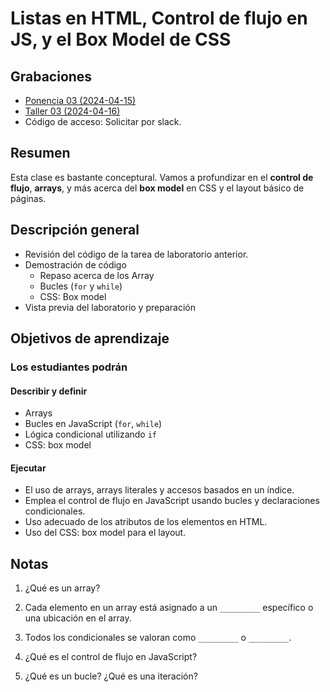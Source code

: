# Listas en HTML, Control de flujo en JS, y el Box Model de CSS

## Grabaciones
- [Ponencia 03 (2024-04-15)](https://us06web.zoom.us/rec/share/8lfbdBSnuoDnegqhKPGU3PzYh775uzWUmcL-f3iOPhCjpimn4KpqhElObl6PMWXq.BjFEOBDcTtLbyRLy)
- [Taller 03 (2024-04-16)](https://us06web.zoom.us/rec/share/caXXNMLV9OKqm29Gh8IwliSND466WHggyh8V7VgxvfNXDT39Ew-AgoO1rtyMzOnn.r_4EaOOxYFd1UhZp)
- Código de acceso: Solicitar por slack.

## Resumen

Esta clase es bastante conceptural. Vamos a profundizar en el **control de flujo**, **arrays**, y más acerca del **box model** en CSS y el layout básico de páginas.

## Descripción general

- Revisión del código de la tarea de laboratorio anterior.
- Demostración de código
  - Repaso acerca de los Array
  - Bucles (`for` y `while`)
  - CSS: Box model 
- Vista previa del laboratorio y preparación

## Objetivos de aprendizaje

### Los estudiantes podrán

#### Describir y definir

- Arrays
- Bucles en JavaScript (`for`, `while`)
- Lógica condicional utilizando `if`
- CSS: box model

#### Ejecutar

- El uso de arrays, arrays literales y accesos basados en un índice.
- Emplea el control de flujo en JavaScript usando bucles y declaraciones condicionales.
- Uso adecuado de los atributos de los elementos en HTML.
- Uso del CSS: box model para el layout.

## Notas

1. ¿Qué es un array?

1. Cada elemento en un array está asignado a un `_________` específico o una ubicación en el array.

1. Todos los condicionales se valoran como `_________` o `_________`.

1. ¿Qué es el control de flujo en JavaScript?

1. ¿Qué es un bucle? ¿Qué es una iteración?
